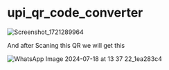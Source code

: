 # upi_qr_code_converter

![Screenshot_1721289964](https://github.com/user-attachments/assets/3b273cfc-7248-43d2-8c9f-8c7255362c60)

And after Scaning this QR we will get this 

![WhatsApp Image 2024-07-18 at 13 37 22_1ea283c4](https://github.com/user-attachments/assets/f8abd3ba-467e-4dca-8f57-d1dc350708d0)


